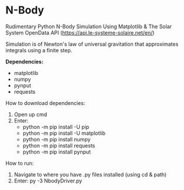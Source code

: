 # N-Body
Rudimentary Python N-Body Simulation Using Matplotlib & The Solar System OpenData API (https://api.le-systeme-solaire.net/en/)

Simulation is of Newton's law of universal gravitation that approximates integrals using a finite step.

**Dependencies:**
- matplotlib
- numpy
- pynput
- requests

How to download dependencies:
1. Open up cmd
2. Enter:
      - python -m pip install -U pip
      - python -m pip install -U matplotlib
      - python -m pip install numpy
      - python -m pip install requests
      - python -m pip install pynput

How to run:
1. Navigate to where you have .py files installed (using cd & path)
2. Enter: py -3 NbodyDriver.py
